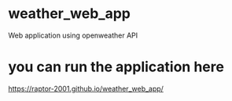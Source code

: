 # weather_web_app
Web application using openweather API


# you can run the application here
https://raptor-2001.github.io/weather_web_app/
